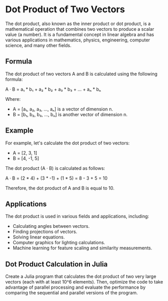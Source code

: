 # Dot Product of Two Vectors

The dot product, also known as the inner product or dot product, is a mathematical operation that combines two vectors to produce a scalar value (a number). It is a fundamental concept in linear algebra and has various applications in mathematics, physics, engineering, computer science, and many other fields.

## Formula

The dot product of two vectors A and B is calculated using the following formula:

A · B = a₁ * b₁ + a₂ * b₂ + a₃ * b₃ + ... + aₙ * bₙ

Where:
- A = [a₁, a₂, a₃, ..., aₙ] is a vector of dimension n.
- B = [b₁, b₂, b₃, ..., bₙ] is another vector of dimension n.

## Example

For example, let's calculate the dot product of two vectors:
- A = [2, 3, 1]
- B = [4, -1, 5]

The dot product (A · B) is calculated as follows:

A · B = (2 * 4) + (3 * -1) + (1 * 5) = 8 - 3 + 5 = 10

Therefore, the dot product of A and B is equal to 10.

## Applications

The dot product is used in various fields and applications, including:
- Calculating angles between vectors.
- Finding projections of vectors.
- Solving linear equations.
- Computer graphics for lighting calculations.
- Machine learning for feature scaling and similarity measurements.

## Dot Product Calculation in Julia

Create a Julia program that calculates the dot product of two very large vectors (each with at least 10^6 elements). Then, optimize the code to take advantage of parallel processing and evaluate the performance by comparing the sequential and parallel versions of the program.
